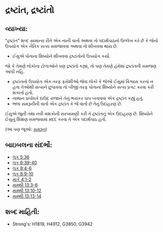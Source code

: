 # દ્રષ્ટાંત, દ્રષ્ટાંતો 

## વ્યાખ્યા: 

“દ્રષ્ટાંત” શબ્દ સામાન્ય રીતે એક નાની વાર્તા અથવા તો પદાર્થપાઠનો ઉલ્લેખ કરે છે કે જેનો ઉપયોગ એક નૈતિક સત્ય સમજાવવા અથવા તો શીખવવા થાય છે.

* ઈસુએ પોતાના શિષ્યોને શીખવવા દ્રષ્ટાંતોનો ઉપયોગ કર્યો.

જો કે તેમણે લોકોના ટોળાઓને પણ દ્રષ્ટાંતો કહ્યાં, તો પણ તેમણે હંમેશાં દ્રષ્ટાંતની સમજણ આપી નહિ.

* દ્રષ્ટાંતનો ઉપયોગ એક તરફ ફરોશીઓ જેવા લોકો કે જેઓ ઈસુમાં વિશ્વાસ કરતાં ન હતા તેઓથી સત્યને છુપાવવા તો બીજી તરફ પોતાના શિષ્યોને સત્ય પ્રગટ કરવા કરી શકાતો હતો.
* નાથાન પ્રબોધકે દાઉદ રાજાને તેનું ભયંકર પાપ બતાવવા એક દ્રષ્ટાંત કહ્યું હતું.
* ભલા સમરૂનીની વાર્તા એક દ્રષ્ટાંત કે જે વાર્તા છે તેનું ઉદાહરણ છે.

ઈસુએ જૂની તથા નવી મશકોની સરખામણી કરી તે દ્રષ્ટાંતનું એક ઉદાહરણ છે. શિષ્યોને ઈસુનું શિક્ષણ સમજવામાં મદદ કરવા તે એક પદાર્થપાઠ હતો.

(આ પણ જૂઓ: [સમરૂન](../names/samaria.md))

## બાઇબલના સંદર્ભો: 

* [લૂક 5:36](rc://gu/tn/help/luk/05/36)
* [લૂક 6:39-40](rc://gu/tn/help/luk/06/39)
* [લૂક 8:4-6](rc://gu/tn/help/luk/08/04)
* [લૂક 8:9-10](rc://gu/tn/help/luk/08/09)
* [માર્ક 4:1-2](rc://gu/tn/help/mrk/04/01)
* [માથ્થી 13:3-6](rc://gu/tn/help/mat/13/03)
* [માથ્થી 13:10-12](rc://gu/tn/help/mat/13/10)
* [માથ્થી 13:13-14](rc://gu/tn/help/mat/13/13)

## શબ્દ માહિતી: 

* Strong's: H1819, H4912, G3850, G3942
